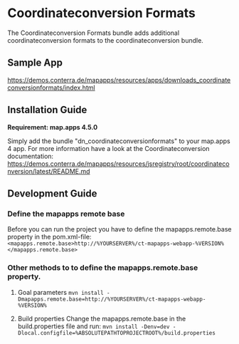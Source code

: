 # Coordinateconversion Formats
The Coordinateconversion Formats bundle adds additional coordinateconversion formats to the coordinateconversion bundle.

## Sample App
https://demos.conterra.de/mapapps/resources/apps/downloads_coordinateconversionformats/index.html

## Installation Guide
**Requirement: map.apps 4.5.0**

Simply add the bundle "dn_coordinateconversionformats" to your map.apps 4 app.
For more information have a look at the Coordinateconversion documentation:
https://demos.conterra.de/mapapps/resources/jsregistry/root/coordinateconversion/latest/README.md

## Development Guide
### Define the mapapps remote base
Before you can run the project you have to define the mapapps.remote.base property in the pom.xml-file:
`<mapapps.remote.base>http://%YOURSERVER%/ct-mapapps-webapp-%VERSION%</mapapps.remote.base>`

### Other methods to to define the mapapps.remote.base property.
1. Goal parameters
`mvn install -Dmapapps.remote.base=http://%YOURSERVER%/ct-mapapps-webapp-%VERSION%`

2. Build properties
Change the mapapps.remote.base in the build.properties file and run:
`mvn install -Denv=dev -Dlocal.configfile=%ABSOLUTEPATHTOPROJECTROOT%/build.properties`
